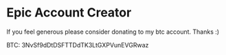 # Epic Account Creator
If you feel generous please consider donating to my btc account. Thanks :)

BTC: 3NvSf9dDtDSFTTDdTK3LtGXPVunEVGRwaz
